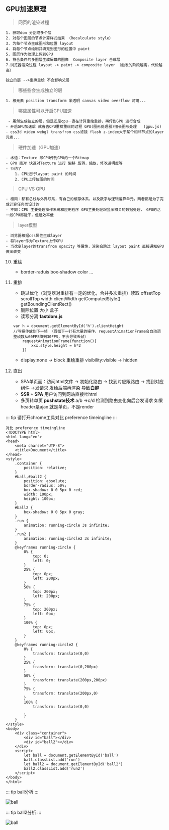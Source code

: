 ##  GPU加速原理

> 网页的渲染过程
 
    1. 获取dom 分割成多个层
    2. 对每个图层的节点计算样式结果 （Recalculate style）
    3. 为每个节点生成图形和位置 layout 
    4. 将每个节点绘制并填充到图形的位置中 paint 
    5. 图层作为纹理上传到GPU
    6. 符合条件的多图层生成屏幕的图像  Composite layer 合成层
    7.浏览器渲染过程 layout -> paint -> composite layer （触发的阶段越高，代价越高）

    独立的层 -->重排重绘 不会影响父层
    
 > 哪些些会生成独立的层
 
    1. 根元素 position transform 半透明 canvas video overflow 滤镜...

 > 哪些属性可以开启GPU加速 
 
     - 虽然生成独立的层，但是还是cpu一直在计算重绘重排，再传到GPU 进行合成
    - 开启GPU加速后 就省去CPU重排重绘的过程 GPU(图形处理器)擅长图形处理   (gpu.js)
    - css3d video webgl transfrom css滤镜 flash z-index大于某个相邻节点的layer元素... 
    
> 硬件加速（GPU加速）
 
    - 术语：Texture 即CPU传到GPU的一个Bitmap
    - GPU 能对 快速对Texture 进行 偏移 旋转，缩放，修改透明度等
    - 节约了 
        1. CPU进行layout paint 的时间 
        2. CPU上传位图的时间
    
 > CPU VS GPU
 
    - 相同：都有总线与外界联系，有自己的缓存体系，以及数字与逻辑运算单元，两者都是为了完成计算任务而设计的
    - 不同：CPU 主要处理操作系统和应用程序 GPU主要处理跟显示相关的数据处理， GPU的活一般CPU都能干，但是效率低
    
 > layer模型
 
    - 浏览器根据css属性生成layer
    - 将layer作为Texture上传GPU
    - 当改变layer的transfrom opacity 等属性，渲染会跳过 layout paint 直接通知GPU做出改变
10. 重绘
    - border-raduis box-shadow color ...
    
11. 重排
    - 跳过优化（浏览器对重排有一定的优化，合并多次重排）读取 offsetTop scrollTop width clientWidth getComputedStyle() getBoundingClientRect()
    - 删除位置 大小 盒子
    - 读写分离   **fastdom.js**
    
    ```
    var h = document.getElementById('h').clientHeight
    //写操作放到下一帧 （假如下一针有大量的操作，requestAnimationFrame会自动调整帧数从60FPS降到30FPS，不会导致丢帧）
        requestAnimationFrame(function(){
            xxx.style.height = h*2
        })
    ```
    - display:none -> block 重绘重排  visibility:visible -> hidden 

12. 直出 
    - SPA单页面：访问html文件 -> 初始化路由 -> 找到对应跟路由 -> 找到对应组件 ->发请求 发给后端再渲染   导致**白屏**
    - **SSR + SPA** 用户访问到网站直接吐html
    - 多页转单页 **pushstate技术** a/b ->c/d 检测到路由变化向后台发请求  如果header是ajax 就是单页，不是render 


::: tip
请打开chrome工具对比 preference timeingline
:::

```
对比 preference timeingline
<!DOCTYPE html>
<html lang="en">
<head>
    <meta charset="UTF-8">
    <title>Document</title>
</head>
<style>
    .container {
        position: relative;
    }
    #ball,#ball2 {
        position: absolute;
        border-radius: 50%;
        box-shadow: 0 0 5px 0 red;
        width: 100px;
        height: 100px;
    }
    #ball2 {
        box-shadow: 0 0 5px 0 gray;
    }
    .run {
        animation: running-circle 3s infinite;
    }
    .run2 {
        animation: running-circle2 3s infinite;
    }
    @keyframes running-circle {
        0% {
            top: 0;
            left: 0;
        }
        25% {
            top: 0px;
            left: 200px;
        }
        50% {
            top: 200px;
            left: 200px;
        }
        75% {
            top: 200px;
            left: 0px;
        }
        100% {
            top: 0px;
            left: 0px;
        }
    }
    @keyframes running-circle2 {
        0% {
            transform: translate(0,0)
        }
        25% {
            transform: translate(0,200px)
        }
        50% {
            transform: translate(200px,200px)
        }
        75% {
            transform: translate(200px,0)
        }
        100% {
            transform: translate(0,0)

        }
    }
</style>
<body>
    <div class="container">
        <div id="ball"></div>
        <div id="ball2"></div>
    </div>
    <script>
        let ball = document.getElementById('ball')
        ball.classList.add('run')
        let ball2 = document.getElementById('ball2')
        ball2.classList.add('run2')
    </script>
</body>
</html>
```

::: tip
 ball分析
 :::

![ball](/img/ball.gif)
   
::: tip
 ball2分析
 :::

![ball](/img/ball2.gif)